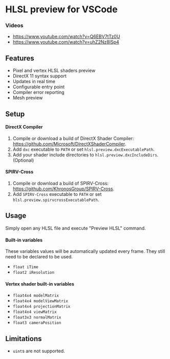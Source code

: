 HLSL preview for VSCode
=======

### Videos
* https://www.youtube.com/watch?v=Q6EBV7tTz0U
* https://www.youtube.com/watch?v=uhZ2Nz8ISp4


## Features
* Pixel and vertex HLSL shaders preview
* DirectX 11 syntax support
* Updates in real time
* Configurable entry point
* Compiler error reporting
* Mesh preview

## Setup

#### DirectX Compiler
1. Compile or download a build of DirectX Shader Compiler:
https://github.com/Microsoft/DirectXShaderCompiler.
1. Add `dxc` executable to `PATH` or set `hlsl.preview.dxcExecutablePath`.
1. Add your shader include directories to `hlsl.preview.dxcIncludeDirs`. (Optional)

#### SPIRV-Cross
1. Compile or download a build of SPIRV-Cross:
https://github.com/KhronosGroup/SPIRV-Cross.
1. Add `SPIRV-Cross` executable to `PATH` or set `hlsl.preview.spirvcrossExecutablePath`.

## Usage
Simply open any HLSL file and execute "Preview HLSL" command.
#### Built-in variables
These variables values will be automatically updated every frame. They still need to be declared to be used.
* `float iTime`
* `float2 iResolution`
#### Vertex shader built-in variables
* `float4x4 modelMatrix`
* `float4x4 modelViewMatrix`
* `float4x4 projectionMatrix`
* `float4x4 viewMatrix`
* `float3x3 normalMatrix`
* `float3 cameraPosition`

## Limitations
* `uint`s are not supported.
